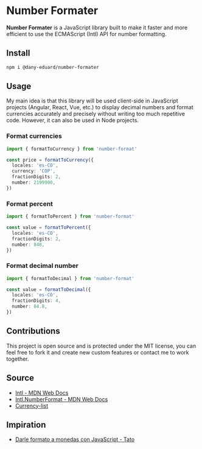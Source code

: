 # Number Formater

**Number Formater** is a JavaScript library built to make it faster and more efficient to use the ECMAScript (Intl) API for number formatting.

## Install

```zsh
npm i @dany-eduard/number-formater
```

## Usage

My main idea is that this library will be used client-side in JavaScript projects (Angular, React, Vue, etc.) to display decimal numbers and format currencies accurately and precisely without writing too much repetitive code. However, it can also be used in Node projects.  

### Format currencies  

```ts
import { formatToCurrency } from 'number-format'

const price = formatToCurrency({
  locales: 'es-CO',
  currency: 'COP',
  fractionDigits: 2,
  number: 2199900,
})

```  

### Format percent

```ts
import { formatToPercent } from 'number-format'

const value = formatToPercent({
  locales: 'es-CO',
  fractionDigits: 2,
  number: 848,
})

```  

### Format decimal number

```ts
import { formatToDecimal } from 'number-format'

const value = formatToDecimal({
  locales: 'es-CO',
  fractionDigits: 4,
  number: 84.8,
})

```  

## Contributions

This project is open source and is protected under the MIT license, you can feel free to fork it and create new custom features or contact me to work together.

## Source
- [Intl - MDN Web Docs](https://developer.mozilla.org/en-US/docs/Web/JavaScript/Reference/Global_Objects/Intl)
- [Intl.NumberFormat - MDN Web Docs](https://developer.mozilla.org/en-US/docs/Web/JavaScript/Reference/Global_Objects/Intl/NumberFormat/NumberFormat)
- [Currency-list](https://github.dev/webplan-pro/currency-list/blob/main/src/currency-list.json)

## Impiration
- [Darle formato a monedas con JavaScript - Tato](https://tato.la/darle-formato-a-monedas-con-javascript/)
